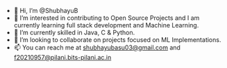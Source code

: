 - 👋 Hi, I’m @ShubhayuB
- 👀 I’m interested in contributing to Open Source Projects and I am currently learning full stack development and Machine Learning.
- 🌱 I’m currently skilled in Java, C & Python.
- 💞️ I’m looking to collaborate on projects focused on ML Implementations.
- 📫 You can reach me at shubhayubasu03@gmail.com and f20210957@pilani.bits-pilani.ac.in

<!---
ShubhayuB/ShubhayuB is a ✨ special ✨ repository because its `README.md` (this file) appears on your GitHub profile.
You can click the Preview link to take a look at your changes.
--->
